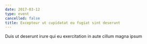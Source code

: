 ```yaml
---
date: 2017-03-12
type: event
cancelled: false
title: Excepteur ut cupidatat eu fugiat sint deserunt
---
```

Duis ut deserunt irure qui eu exercitation in aute cillum magna ipsum